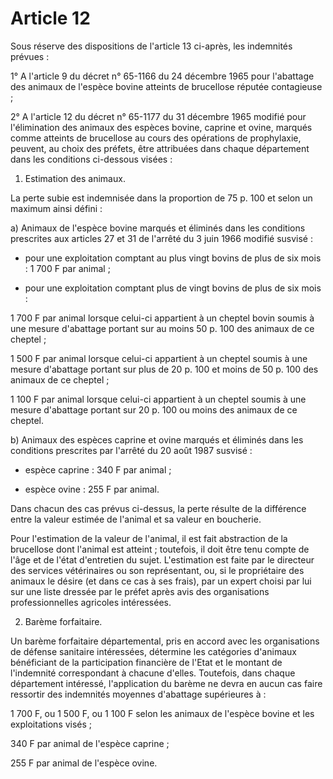 # Article 12

Sous réserve des dispositions de l'article 13 ci-après, les indemnités prévues :

1° A l'article 9 du décret n° 65-1166 du 24 décembre 1965 pour l'abattage des animaux de l'espèce bovine atteints de brucellose réputée contagieuse ;

2° A l'article 12 du décret n° 65-1177 du 31 décembre 1965 modifié pour l'élimination des animaux des espèces bovine, caprine et ovine, marqués comme atteints de brucellose au cours des opérations de prophylaxie, peuvent, au choix des préfets, être attribuées dans chaque département dans les conditions ci-dessous visées :

1. Estimation des animaux.

La perte subie est indemnisée dans la proportion de 75 p. 100 et selon un maximum ainsi défini :

a) Animaux de l'espèce bovine marqués et éliminés dans les conditions prescrites aux articles 27 et 31 de l'arrêté du 3 juin 1966 modifié susvisé :

- pour une exploitation comptant au plus vingt bovins de plus de six mois : 1 700 F par animal ;

- pour une exploitation comptant plus de vingt bovins de plus de six mois :

1 700 F par animal lorsque celui-ci appartient à un cheptel bovin soumis à une mesure d'abattage portant sur au moins 50 p. 100 des animaux de ce cheptel ;

1 500 F par animal lorsque celui-ci appartient à un cheptel soumis à une mesure d'abattage portant sur plus de 20 p. 100 et moins de 50 p. 100 des animaux de ce cheptel ;

1 100 F par animal lorsque celui-ci appartient à un cheptel soumis à une mesure d'abattage portant sur 20 p. 100 ou moins des animaux de ce cheptel.

b) Animaux des espèces caprine et ovine marqués et éliminés dans les conditions prescrites par l'arrêté du 20 août 1987 susvisé :

- espèce caprine : 340 F par animal ;

- espèce ovine : 255 F par animal.

Dans chacun des cas prévus ci-dessus, la perte résulte de la différence entre la valeur estimée de l'animal et sa valeur en boucherie.

Pour l'estimation de la valeur de l'animal, il est fait abstraction de la brucellose dont l'animal est atteint ; toutefois, il doit être tenu compte de l'âge et de l'état d'entretien du sujet. L'estimation est faite par le directeur des services vétérinaires ou son représentant, ou, si le propriétaire des animaux le désire (et dans ce cas à ses frais), par un expert choisi par lui sur une liste dressée par le préfet après avis des organisations professionnelles agricoles intéressées.

2. Barème forfaitaire.

Un barème forfaitaire départemental, pris en accord avec les organisations de défense sanitaire intéressées, détermine les catégories d'animaux bénéficiant de la participation financière de l'Etat et le montant de l'indemnité correspondant à chacune d'elles. Toutefois, dans chaque département intéressé, l'application du barème ne devra en aucun cas faire ressortir des indemnités moyennes d'abattage supérieures à :

1 700 F, ou 1 500 F, ou 1 100 F selon les animaux de l'espèce bovine et les exploitations visés ;

340 F par animal de l'espèce caprine ;

255 F par animal de l'espèce ovine.
